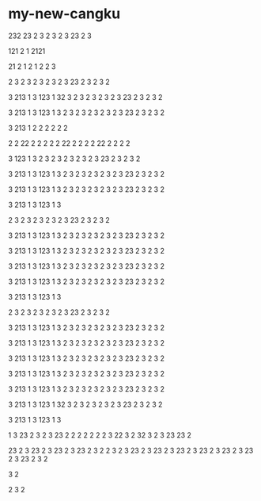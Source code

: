 # my-new-cangku
232
23
2
3
2
3
2
3
23
2
3

121
2
1
2121

21
2
1
2
1
2
2
3

2
3
2
3
2
3
2
3
2
3
23
2
3
2
3
2

3
213
1
3
123
1
32
3
2
3
2
3
2
3
2
3
23
2
3
2
3
2

3
213
1
3
123
1
3
2
3
2
3
2
3
2
3
2
3
23
2
3
2
3
2

3
213
1
2
2
2
2
2
2


2
2
22
2
2
2
2
2
22
2
2
2
2
22
2
2
2
2

3
123
1
3
2
3
2
3
2
3
2
3
2
3
23
2
3
2
3
2

3
213
1
3
123
1
3
2
3
2
3
2
3
2
3
2
3
23
2
3
2
3
2

3
213
1
3
123
1
3
2
3
2
3
2
3
2
3
2
3
23
2
3
2
3
2

3
213
1
3
123
1
3

2
3
2
3
2
3
2
3
2
3
23
2
3
2
3
2

3
213
1
3
123
1
3
2
3
2
3
2
3
2
3
2
3
23
2
3
2
3
2

3
213
1
3
123
1
3
2
3
2
3
2
3
2
3
2
3
23
2
3
2
3
2

3
213
1
3
123
1
3
2
3
2
3
2
3
2
3
2
3
23
2
3
2
3
2

3
213
1
3
123
1
3
2
3
2
3
2
3
2
3
2
3
23
2
3
2
3
2

3
213
1
3
123
1
3

2
3
2
3
2
3
2
3
2
3
23
2
3
2
3
2

3
213
1
3
123
1
3
2
3
2
3
2
3
2
3
2
3
23
2
3
2
3
2

3
213
1
3
123
1
3
2
3
2
3
2
3
2
3
2
3
23
2
3
2
3
2

3
213
1
3
123
1
3
2
3
2
3
2
3
2
3
2
3
23
2
3
2
3
2

3
213
1
3
123
1
3
2
3
2
3
2
3
2
3
2
3
23
2
3
2
3
2

3
213
1
3
123
1
3
2
3
2
3
2
3
2
3
2
3
23
2
3
2
3
2

3
213
1
3
123
1
32
3
2
3
2
3
2
3
2
3
23
2
3
2
3
2

3
213
1
3
123
1
3

1
3
23
2
3
2
3
23
2
2
2
2
2
2
2
3
22
3
2
32
3
2
3
23
23
2

23
2
3
23
2
3
23
2
3
23
2
3
2
2
3
2
3
23
2
3
23
2
3
23
2
3
23
2
3
23
2
3
23
2
3
23
2
3
2

3
2

2
3
2
